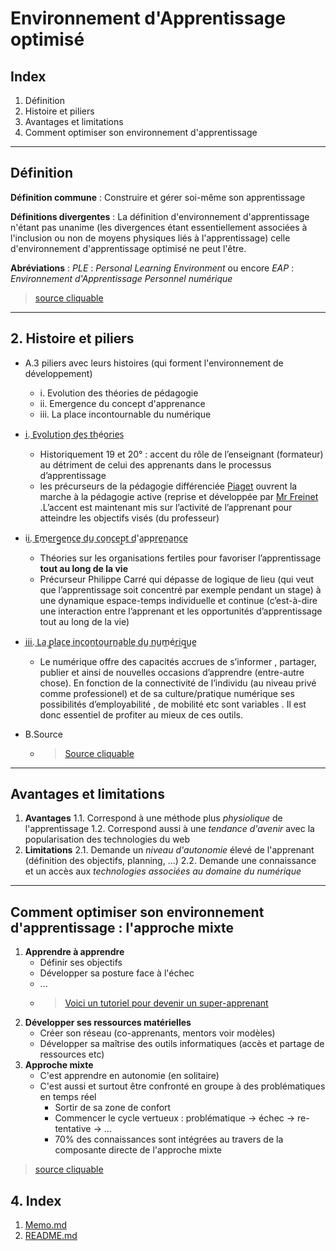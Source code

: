 # Environnement d'Apprentissage optimisé
## Index 
1. Définition 
2. Histoire et piliers 
3. Avantages et limitations 
4. Comment optimiser son environnement d'apprentissage 

------------------------------------

## Définition 
**Définition commune** : Construire et gérer soi-même son apprentissage 

**Définitions divergentes** : La définition d'environnement d'apprentissage n'étant pas unanime (les divergences étant essentiellement associées à l'inclusion ou non de moyens physiques liés à l'apprentissage) celle d'environnement d'apprentissage optimisé ne peut l'être. 

**Abréviations** : _PLE_ : _Personal Learning Environment_ ou encore _EAP_ : _Environnement d'Apprentissage Personnel numérique_

>[source cliquable](https://fr.wikipedia.org/wiki/Environnement_d%27apprentissage_personnel)

--------------------------------------

## 2. Histoire et piliers

* A.3 piliers avec leurs histoires (qui forment l'environnement de développement)
	* i. Evolution des théories de pédagogie
	* ii. Emergence du concept d'apprenance 
	* iii. La place incontournable du numérique
	
* i̲. ̲E̲v̲o̲l̲u̲t̲i̲o̲n̲ ̲d̲e̲s̲ ̲t̲h̲éo̲r̲i̲e̲s̲
	* 	Historiquement 19 et 20° : accent du rôle de l’enseignant (formateur) au 		détriment de celui des apprenants dans le processus d’apprentissage
	*	les précurseurs de la  pédagogie différenciée 		[Piaget](https://fr.wikipedia.org/wiki/Jean_Piaget) ouvrent la marche à la 		pédagogie active (reprise et développée par 
		[Mr Freinet](https://fr.wikipedia.org/wiki/Pédagogie_Freinet) .L’accent est 		maintenant mis sur l’activité de l’apprenant pour atteindre les objectifs visés 		(du professeur) 

* ii̲. ̲E̲m̲e̲r̲g̲e̲n̲c̲e̲ ̲d̲u̲ ̲c̲o̲n̲c̲e̲p̲t̲ ̲d̲'a̲ppr̲e̲n̲a̲n̲c̲e̲
	*	Théories sur les organisations fertiles pour favoriser l’apprentissage **tout au 		long de la vie**
	* 	Précurseur Philippe Carré qui dépasse de logique de lieu (qui veut que 		l’apprentissage soit concentré par exemple pendant un stage) à une dynamique 		espace-temps individuelle et continue (c’est-à-dire une interaction entre 		l’apprenant et les opportunités d’apprentissage tout au long de la vie)
	
* i̲i̲i̲. ̲L̲a̲ ̲p̲l̲a̲c̲e̲ ̲i̲n̲c̲o̲n̲t̲o̲u̲r̲n̲a̲b̲l̲e̲ ̲d̲u̲ ̲n̲u̲m̲ér̲i̲q̲u̲e̲
	*	Le numérique offre des capacités accrues de s’informer , partager, publier 		et ainsi de nouvelles occasions d’apprendre (entre-autre chose). En fonction de la 		connectivité de l’individu (au niveau privé comme professionel) et de sa 		culture/pratique numérique ses possibilités d’employabilité , de mobilité etc  		sont variables . Il est donc essentiel de profiter au mieux de ces outils.

* B.Source
	*	>[Source cliquable](https://epale.ec.europa.eu/fr/node/14159)

-----------------------------------------------------

## Avantages et limitations 
1. **Avantages**
1.1. Correspond à une méthode plus *physiolique* de l'apprentissage
1.2. Correspond aussi à une *tendance d'avenir* avec la popularisation des technologies du web 
2. **Limitations**
2.1. Demande un *niveau d'autonomie* élevé de l'apprenant (définition des objectifs, planning, ...)
2.2. Demande une connaissance et un accès aux *technologies associées au domaine du numérique*

----------------------------------------------

## Comment optimiser son environnement d'apprentissage : l'approche mixte 
1. **Apprendre à apprendre**
	* Définir ses objectifs 
	* Développer sa posture face à l'échec 
	* ... 
	* >[Voici un tutoriel pour devenir un super-apprenant](https://openclassrooms.com/fr/courses/4312781-apprenez-a-apprendre)
2. **Développer ses ressources matérielles**
	* Créer son réseau (co-apprenants, mentors voir modèles)
	* Développer sa maîtrise des outils informatiques (accès et partage de ressources etc)
3. **Approche mixte**
	* C'est apprendre en autonomie (en solitaire)
	* C'est aussi et surtout être confronté en groupe à des problématiques en temps réel 
		* Sortir de sa zone de confort
		* Commencer le cycle vertueux : problématique -> échec -> re-tentative -> ... 
		* 70% des connaissances sont intégrées au travers de la composante directe de l'approche mixte 
>[source cliquable](https://www.mailleuxassociates.com/fr/what-we-do/journal/item/384-comment-optimiser-votre-environnement-d-apprentissage-virtuel-optez-pour-l-approche-mixte)

## 4. Index
1. [Memo.md](https://github.com/olivierHuvelle/exercice-markdown/blob/master/memo-markdown.md)
2. [README.md](https://github.com/olivierHuvelle/exercice-markdown/blob/master/README.md)
